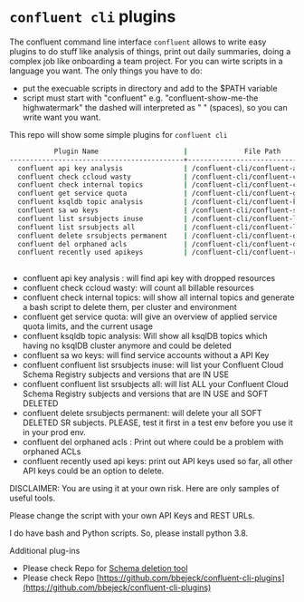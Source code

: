 # `confluent cli` plugins

The confluent command line interface `confluent` allows to write easy plugins to do stuff like analysis of things, print out daily summaries, doing a complex job like onboarding a team project.
For you can wirte scripts in a language you want. The only things you have to do:
* put the execuable scripts in directory and add to the $PATH variable
* script must start with "confluent" e.g. "confluent-show-me-the highwatermark" the dashed will interpreted as " " (spaces), so you can write want you want.

This repo will show some simple plugins for `confluent cli`
```bash
           Plugin Name                     |              File Path                                
-------------------------------------------+---------------------------------------------------
  confluent api key analysis               | /confluent-cli/confluent-api-key-analysis       
  confluent check ccloud wasty             | /confluent-cli/confluent-check-ccloud-wasty
  confluent check internal topics          | /confluent-cli/confluent-check-internal-topics  
  confluent get service quota              | /confluent-cli/confluent-get-service-quota      
  confluent ksqldb topic analysis          | /confluent-cli/confluent-ksqldb-topic-analysis  
  confluent sa wo keys                     | /confluent-cli/confluent-sa-wo-keys   
  confluent list srsubjects inuse          | /confluent-cli/confluent-list-srsubjects-inuse
  confluent list srsubjects all            | /confluent-cli/confluent-list-srsubjects-all
  confluent delete srsubjects permanent    | /confluent-cli/confluent-delete-srsubjects-permanent
  confluent del orphaned acls              | /confluent-cli/confluent-del-orphaned-acls
  confluent recently used apikeys          | /confluent-cli/confluent-recently-used-apikeys 
  
```
* confluent api key analysis : will find api key with dropped resources
* confluent check ccloud wasty: will count all billable resources
* confluent check internal topics: will show all internal topics and generate a bash script to delete them, per cluster and environment
* confluent get service quota: will give an overview of applied service quota limits, and the current usage
* confluent ksqldb topic analysis: Will show all ksqlDB topics which having no ksqlDB cluster anymore and could be deleted
* confluent sa wo keys: will find service accounts without a API Key
* confluent confluent list srsubjects inuse: will list your Confluent Cloud Schema Registry subjects and versions that are IN USE
* confluent confluent list srsubjects all: will list ALL your Confluent Cloud Schema Registry subjects and versions that are IN USE and SOFT DELETED
* confluent delete srsubjects permanent: will delete your all SOFT DELETED SR subjects. PLEASE, test it first in a test env before you use it in your prod env. 
* confluent del orphaned acls  : Print out where could be a problem with orphaned ACLs
* confluent recently used api keys: print out API keys used so far, all other API keys could be an option to delete.


DISCLAIMER: You are using it at your own risk. Here are only samples of useful tools.

Please change the script with your own API Keys and REST URLs.

I do have bash and Python scripts. So, please install python 3.8.

Additional plug-ins
* Please check Repo for [Schema deletion tool](https://github.com/confluentinc/schema-deletion-tool)
* Please check Repo [https://github.com/bbejeck/confluent-cli-plugins](https://github.com/bbejeck/confluent-cli-plugins)
